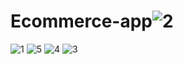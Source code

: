 # Ecommerce-app![2](https://github.com/anujk8499/Ecommerce-app/assets/85006517/ab6b61dc-35ef-4f99-a783-ef36ef3099a4)
![1](https://github.com/anujk8499/Ecommerce-app/assets/85006517/91cda99a-ae2f-4964-a2e6-e95fe6cb9a42)
![5](https://github.com/anujk8499/Ecommerce-app/assets/85006517/d7c64bd5-ebf9-4f21-ae7b-c85001634f91)
![4](https://github.com/anujk8499/Ecommerce-app/assets/85006517/be326ca3-4e86-4a7c-86d2-3830a4cf084e)
![3](https://github.com/anujk8499/Ecommerce-app/assets/85006517/889b0475-9670-4b2f-81aa-a4dea300373a)
